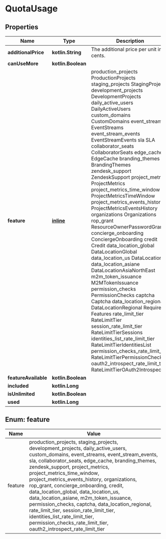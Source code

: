 
# QuotaUsage

## Properties
| Name | Type | Description | Notes |
| ------------ | ------------- | ------------- | ------------- |
| **additionalPrice** | **kotlin.String** | The additional price per unit in cents. |  |
| **canUseMore** | **kotlin.Boolean** |  |  |
| **feature** | [**inline**](#Feature) |  production_projects ProductionProjects staging_projects StagingProjects development_projects DevelopmentProjects daily_active_users DailyActiveUsers custom_domains CustomDomains event_streams EventStreams event_stream_events EventStreamEvents sla SLA collaborator_seats CollaboratorSeats edge_cache EdgeCache branding_themes BrandingThemes zendesk_support ZendeskSupport project_metrics ProjectMetrics project_metrics_time_window ProjectMetricsTimeWindow project_metrics_events_history ProjectMetricsEventsHistory organizations Organizations rop_grant ResourceOwnerPasswordGrant concierge_onboarding ConciergeOnboarding credit Credit data_location_global DataLocationGlobal data_location_us DataLocationUS data_location_asiane DataLocationAsiaNorthEast m2m_token_issuance M2MTokenIssuance permission_checks PermissionChecks captcha Captcha data_location_regional DataLocationRegional  Required Features rate_limit_tier RateLimitTier session_rate_limit_tier RateLimitTierSessions identities_list_rate_limit_tier RateLimitTierIdentitiesList permission_checks_rate_limit_tier RateLimitTierPermissionChecks oauth2_introspect_rate_limit_tier RateLimitTierOAuth2Introspect |  |
| **featureAvailable** | **kotlin.Boolean** |  |  |
| **included** | **kotlin.Long** |  |  |
| **isUnlimited** | **kotlin.Boolean** |  |  |
| **used** | **kotlin.Long** |  |  |


<a id="Feature"></a>
## Enum: feature
| Name | Value |
| ---- | ----- |
| feature | production_projects, staging_projects, development_projects, daily_active_users, custom_domains, event_streams, event_stream_events, sla, collaborator_seats, edge_cache, branding_themes, zendesk_support, project_metrics, project_metrics_time_window, project_metrics_events_history, organizations, rop_grant, concierge_onboarding, credit, data_location_global, data_location_us, data_location_asiane, m2m_token_issuance, permission_checks, captcha, data_location_regional, rate_limit_tier, session_rate_limit_tier, identities_list_rate_limit_tier, permission_checks_rate_limit_tier, oauth2_introspect_rate_limit_tier |



